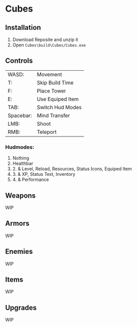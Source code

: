 <h1>Cubes</h1>

<h2>Installation</h2>
<ol>
<li>Download Reposite and unzip it</li>
<li>Open <code>Cubes\build\Cubes/Cubes.exe</code></li>
</ol>

<h2>Controls</h2>
<table>
    <tr>
        <td>WASD:</td>
        <td>Movement</td>
    </tr>
    <tr>
        <td>T:</td>
        <td>Skip Build Time</td>
    </tr>
    <tr>
        <td>F:</td>
        <td>Place Tower</td>
    </tr>
    <tr>
        <td>E:</td>
        <td>Use Equiped Item</td>
    </tr>
    <tr>
        <td>TAB:</td>
        <td>Switch Hud Modes</td>
    </tr>
    <tr>
        <td>Spacebar:</td>
        <td>Mind Transfer</td>
    </tr>
    <tr>
        <td>LMB:</td>
        <td>Shoot</td>
    </tr>
    <tr>
        <td>RMB:</td>
        <td>Teleport</td>
    </tr>
</table>
<h3>Hudmodes:</h3>
<ol>
<li>Nothing</li>
<li>Healthbar</li>
<li>2. & Level, Reload, Resources, Status Icons, Equiped Item</li>
<li>3. & XP, Status Text, Inventory</li>
<li>4. & Performance</li>
</ol>

<h2>Weapons</h2>
<p>WIP</p>

<h2>Armors</h2>
<p>WIP</p>

<h2>Enemies</h2>
<p>WIP</p>

<h2>Items</h2>
<p>WIP</p>

<h2>Upgrades</h2>
<p>WIP</p>